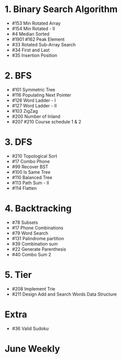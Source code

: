 # 1. Binary Search Algorithm
- #153 Min Rotated Array
- #154 Min Rotated - II
- #4 Median Sorted
- #1901 #162 Peak Element
- #33 Rotated Sub-Array Search
- #34 First and Last
- #35 Insertion Position

# 2. BFS
- #101 Symmetric Tree
- #116 Populating Next Pointer
- #126 Word Ladder - I
- #127 Word Ladder - II
- #103 ZigZag
- #200 Number of Inland
- #207 #210 Course schedule 1 & 2

# 3. DFS
- #210 Topological Sort
- #17 Combo Phone
- #99 Recover BST
- #100 Is Same Tree
- #110 Balanced Tree
- #113 Path Sum - II
- #114 Flatten

# 4. Backtracking
- #78 Subsets
- #17 Phone Combinations
- #79 Word Search
- #131 Palindrome partition
- #39 Combination sum
- #22 Generate Parenthesis
- #40 Combo Sum 2

# 5. Tier
- #208 Implement Trie
- #211 Design Add and Search Words Data Structure

# Extra
- #36 Valid Sudoku

# June Weekly
